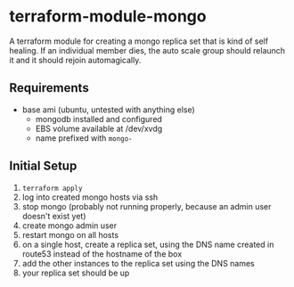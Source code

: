 # terraform-module-mongo

A terraform module for creating a mongo replica set that is kind of self healing. If an individual member dies, the auto scale group should relaunch it and it should rejoin automagically.

## Requirements
* base ami (ubuntu, untested with anything else)
  * mongodb installed and configured
  * EBS volume available at /dev/xvdg
  * name prefixed with `mongo-`

## Initial Setup
1. `terraform apply`
1. log into created mongo hosts via ssh
1. stop mongo (probably not running properly, because an admin user doesn't exist yet)
1. create mongo admin user
1. restart mongo on all hosts
1. on a single host, create a replica set, using the DNS name created in route53 instead of the hostname of the box
1. add the other instances to the replica set using the DNS names
1. your replica set should be up
